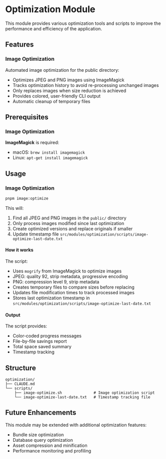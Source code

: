 # Optimization Module

This module provides various optimization tools and scripts to improve the performance and efficiency of the application.

## Features

### Image Optimization

Automated image optimization for the public directory:

- Optimizes JPEG and PNG images using ImageMagick
- Tracks optimization history to avoid re-processing unchanged images
- Only replaces images when size reduction is achieved
- Provides colored, user-friendly CLI output
- Automatic cleanup of temporary files

## Prerequisites

### Image Optimization
**ImageMagick** is required:
- macOS: `brew install imagemagick`
- Linux: `apt-get install imagemagick`

## Usage

### Image Optimization

```bash
pnpm image:optimize
```

This will:
1. Find all JPEG and PNG images in the `public/` directory
2. Only process images modified since last optimization
3. Create optimized versions and replace originals if smaller
4. Update timestamp file `src/modules/optimization/scripts/image-optimize-last-date.txt`

#### How it works

The script:
- Uses `mogrify` from ImageMagick to optimize images
- JPEG: quality 92, strip metadata, progressive encoding
- PNG: compression level 9, strip metadata
- Creates temporary files to compare sizes before replacing
- Updates file modification times to track processed images
- Stores last optimization timestamp in `src/modules/optimization/scripts/image-optimize-last-date.txt`

#### Output

The script provides:
- Color-coded progress messages
- File-by-file savings report
- Total space saved summary
- Timestamp tracking

## Structure

```
optimization/
├── CLAUDE.md
└── scripts/
    ├── image-optimize.sh              # Image optimization script
    └── image-optimize-last-date.txt   # Timestamp tracking file
```

## Future Enhancements

This module may be extended with additional optimization features:
- Bundle size optimization
- Database query optimization
- Asset compression and minification
- Performance monitoring and profiling